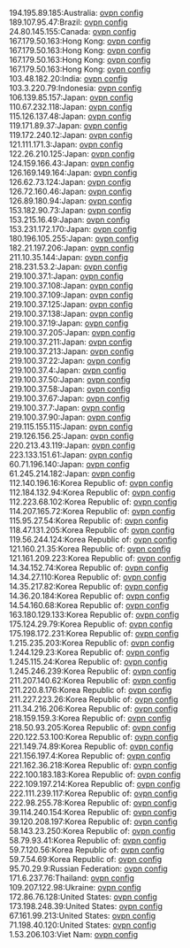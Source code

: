 194.195.89.185:Australia: [ovpn config](vpn/194_195_89_185.ovpn)  
189.107.95.47:Brazil: [ovpn config](vpn/189_107_95_47.ovpn)  
24.80.145.155:Canada: [ovpn config](vpn/24_80_145_155.ovpn)  
167.179.50.163:Hong Kong: [ovpn config](vpn/167_179_50_163.ovpn)  
167.179.50.163:Hong Kong: [ovpn config](vpn/167_179_50_163.ovpn)  
167.179.50.163:Hong Kong: [ovpn config](vpn/167_179_50_163.ovpn)  
167.179.50.163:Hong Kong: [ovpn config](vpn/167_179_50_163.ovpn)  
103.48.182.20:India: [ovpn config](vpn/103_48_182_20.ovpn)  
103.3.220.79:Indonesia: [ovpn config](vpn/103_3_220_79.ovpn)  
106.139.85.157:Japan: [ovpn config](vpn/106_139_85_157.ovpn)  
110.67.232.118:Japan: [ovpn config](vpn/110_67_232_118.ovpn)  
115.126.137.48:Japan: [ovpn config](vpn/115_126_137_48.ovpn)  
119.171.89.37:Japan: [ovpn config](vpn/119_171_89_37.ovpn)  
119.172.240.12:Japan: [ovpn config](vpn/119_172_240_12.ovpn)  
121.111.171.3:Japan: [ovpn config](vpn/121_111_171_3.ovpn)  
122.26.210.125:Japan: [ovpn config](vpn/122_26_210_125.ovpn)  
124.159.166.43:Japan: [ovpn config](vpn/124_159_166_43.ovpn)  
126.169.149.164:Japan: [ovpn config](vpn/126_169_149_164.ovpn)  
126.62.73.124:Japan: [ovpn config](vpn/126_62_73_124.ovpn)  
126.72.160.46:Japan: [ovpn config](vpn/126_72_160_46.ovpn)  
126.89.180.94:Japan: [ovpn config](vpn/126_89_180_94.ovpn)  
153.182.90.73:Japan: [ovpn config](vpn/153_182_90_73.ovpn)  
153.215.16.49:Japan: [ovpn config](vpn/153_215_16_49.ovpn)  
153.231.172.170:Japan: [ovpn config](vpn/153_231_172_170.ovpn)  
180.196.105.255:Japan: [ovpn config](vpn/180_196_105_255.ovpn)  
182.21.197.206:Japan: [ovpn config](vpn/182_21_197_206.ovpn)  
211.10.35.144:Japan: [ovpn config](vpn/211_10_35_144.ovpn)  
218.231.53.2:Japan: [ovpn config](vpn/218_231_53_2.ovpn)  
219.100.37.1:Japan: [ovpn config](vpn/219_100_37_1.ovpn)  
219.100.37.108:Japan: [ovpn config](vpn/219_100_37_108.ovpn)  
219.100.37.109:Japan: [ovpn config](vpn/219_100_37_109.ovpn)  
219.100.37.125:Japan: [ovpn config](vpn/219_100_37_125.ovpn)  
219.100.37.138:Japan: [ovpn config](vpn/219_100_37_138.ovpn)  
219.100.37.19:Japan: [ovpn config](vpn/219_100_37_19.ovpn)  
219.100.37.205:Japan: [ovpn config](vpn/219_100_37_205.ovpn)  
219.100.37.211:Japan: [ovpn config](vpn/219_100_37_211.ovpn)  
219.100.37.213:Japan: [ovpn config](vpn/219_100_37_213.ovpn)  
219.100.37.22:Japan: [ovpn config](vpn/219_100_37_22.ovpn)  
219.100.37.4:Japan: [ovpn config](vpn/219_100_37_4.ovpn)  
219.100.37.50:Japan: [ovpn config](vpn/219_100_37_50.ovpn)  
219.100.37.58:Japan: [ovpn config](vpn/219_100_37_58.ovpn)  
219.100.37.67:Japan: [ovpn config](vpn/219_100_37_67.ovpn)  
219.100.37.7:Japan: [ovpn config](vpn/219_100_37_7.ovpn)  
219.100.37.90:Japan: [ovpn config](vpn/219_100_37_90.ovpn)  
219.115.155.115:Japan: [ovpn config](vpn/219_115_155_115.ovpn)  
219.126.156.25:Japan: [ovpn config](vpn/219_126_156_25.ovpn)  
220.213.43.119:Japan: [ovpn config](vpn/220_213_43_119.ovpn)  
223.133.151.61:Japan: [ovpn config](vpn/223_133_151_61.ovpn)  
60.71.196.140:Japan: [ovpn config](vpn/60_71_196_140.ovpn)  
61.245.214.182:Japan: [ovpn config](vpn/61_245_214_182.ovpn)  
112.140.196.16:Korea Republic of: [ovpn config](vpn/112_140_196_16.ovpn)  
112.184.132.94:Korea Republic of: [ovpn config](vpn/112_184_132_94.ovpn)  
112.223.68.102:Korea Republic of: [ovpn config](vpn/112_223_68_102.ovpn)  
114.207.165.72:Korea Republic of: [ovpn config](vpn/114_207_165_72.ovpn)  
115.95.27.54:Korea Republic of: [ovpn config](vpn/115_95_27_54.ovpn)  
118.47.131.205:Korea Republic of: [ovpn config](vpn/118_47_131_205.ovpn)  
119.56.244.124:Korea Republic of: [ovpn config](vpn/119_56_244_124.ovpn)  
121.160.21.35:Korea Republic of: [ovpn config](vpn/121_160_21_35.ovpn)  
121.161.209.223:Korea Republic of: [ovpn config](vpn/121_161_209_223.ovpn)  
14.34.152.74:Korea Republic of: [ovpn config](vpn/14_34_152_74.ovpn)  
14.34.27.110:Korea Republic of: [ovpn config](vpn/14_34_27_110.ovpn)  
14.35.217.82:Korea Republic of: [ovpn config](vpn/14_35_217_82.ovpn)  
14.36.20.184:Korea Republic of: [ovpn config](vpn/14_36_20_184.ovpn)  
14.54.160.68:Korea Republic of: [ovpn config](vpn/14_54_160_68.ovpn)  
163.180.129.133:Korea Republic of: [ovpn config](vpn/163_180_129_133.ovpn)  
175.124.29.79:Korea Republic of: [ovpn config](vpn/175_124_29_79.ovpn)  
175.198.172.231:Korea Republic of: [ovpn config](vpn/175_198_172_231.ovpn)  
1.215.235.203:Korea Republic of: [ovpn config](vpn/1_215_235_203.ovpn)  
1.244.129.23:Korea Republic of: [ovpn config](vpn/1_244_129_23.ovpn)  
1.245.115.24:Korea Republic of: [ovpn config](vpn/1_245_115_24.ovpn)  
1.245.246.239:Korea Republic of: [ovpn config](vpn/1_245_246_239.ovpn)  
211.207.140.62:Korea Republic of: [ovpn config](vpn/211_207_140_62.ovpn)  
211.220.8.176:Korea Republic of: [ovpn config](vpn/211_220_8_176.ovpn)  
211.227.223.26:Korea Republic of: [ovpn config](vpn/211_227_223_26.ovpn)  
211.34.216.206:Korea Republic of: [ovpn config](vpn/211_34_216_206.ovpn)  
218.159.159.3:Korea Republic of: [ovpn config](vpn/218_159_159_3.ovpn)  
218.50.93.205:Korea Republic of: [ovpn config](vpn/218_50_93_205.ovpn)  
220.122.53.100:Korea Republic of: [ovpn config](vpn/220_122_53_100.ovpn)  
221.149.74.89:Korea Republic of: [ovpn config](vpn/221_149_74_89.ovpn)  
221.156.197.4:Korea Republic of: [ovpn config](vpn/221_156_197_4.ovpn)  
221.162.36.218:Korea Republic of: [ovpn config](vpn/221_162_36_218.ovpn)  
222.100.183.183:Korea Republic of: [ovpn config](vpn/222_100_183_183.ovpn)  
222.109.197.214:Korea Republic of: [ovpn config](vpn/222_109_197_214.ovpn)  
222.111.239.117:Korea Republic of: [ovpn config](vpn/222_111_239_117.ovpn)  
222.98.255.78:Korea Republic of: [ovpn config](vpn/222_98_255_78.ovpn)  
39.114.240.154:Korea Republic of: [ovpn config](vpn/39_114_240_154.ovpn)  
39.120.208.197:Korea Republic of: [ovpn config](vpn/39_120_208_197.ovpn)  
58.143.23.250:Korea Republic of: [ovpn config](vpn/58_143_23_250.ovpn)  
58.79.93.41:Korea Republic of: [ovpn config](vpn/58_79_93_41.ovpn)  
59.7.120.56:Korea Republic of: [ovpn config](vpn/59_7_120_56.ovpn)  
59.7.54.69:Korea Republic of: [ovpn config](vpn/59_7_54_69.ovpn)  
95.70.29.9:Russian Federation: [ovpn config](vpn/95_70_29_9.ovpn)  
171.6.237.76:Thailand: [ovpn config](vpn/171_6_237_76.ovpn)  
109.207.122.98:Ukraine: [ovpn config](vpn/109_207_122_98.ovpn)  
172.86.76.128:United States: [ovpn config](vpn/172_86_76_128.ovpn)  
173.198.248.39:United States: [ovpn config](vpn/173_198_248_39.ovpn)  
67.161.99.213:United States: [ovpn config](vpn/67_161_99_213.ovpn)  
71.198.40.120:United States: [ovpn config](vpn/71_198_40_120.ovpn)  
1.53.206.103:Viet Nam: [ovpn config](vpn/1_53_206_103.ovpn)  
